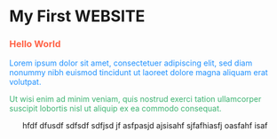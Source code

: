 <!DOCTYPE html>

<html>
  <head>
        <h1>My First WEBSITE </h1>
  <body>
  <h3 style="color:Tomato;">Hello World</h3>
  <p style="color:DodgerBlue;">Lorem ipsum dolor sit amet, consectetuer adipiscing elit, sed diam nonummy nibh euismod tincidunt ut laoreet dolore magna aliquam erat volutpat.</p>
  <p style="color:MediumSeaGreen;">Ut wisi enim ad minim veniam, quis nostrud exerci tation ullamcorper suscipit lobortis nisl ut aliquip ex ea commodo consequat.</p>
  <ol>
    hfdf
    dfusdf
    sdfsdf
    sdfjsd
    jf
    asfpasjd
    ajsisahf
    sjfafhiasfj
    oasfahf
    isaf
  <ol>

